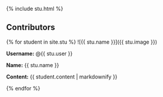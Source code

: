 <!DOCTYPE html> <body> 

{% include stu.html %}


## Contributors

{% for student in site.stu %}
![{{ stu.name }}]({{ stu.image }})

**Username:** @{{ stu.user }}

**Name:** {{ stu.name }}

**Content:** {{ student.content | markdownify }}

{% endfor %}


</body> 
</html>
